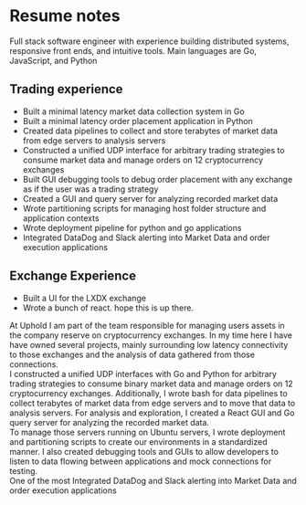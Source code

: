 # Resume notes

Full stack software engineer with experience building distributed systems, responsive front ends, and intuitive tools.
Main languages are Go, JavaScript, and Python

## Trading experience
  - Built a minimal latency market data collection system in Go
  - Built a minimal latency order placement application in Python
  - Created data pipelines to collect and store terabytes of market data from edge servers to analysis servers
  - Constructed a unified UDP interface for arbitrary trading strategies to consume market data and manage orders on 12 cryptocurrency exchanges
  - Built GUI debugging tools to debug order placement with any exchange as if the user was a trading strategy
  - Created a GUI and query server for analyzing recorded market data
  - Wrote partitioning scripts for managing host folder structure and application contexts
  - Wrote deployment pipeline for python and go applications
  - Integrated DataDog and Slack alerting into Market Data and order execution applications

## Exchange Experience
  - Built a UI for the LXDX exchange
  - Wrote a bunch of react. hope this is up there.


  At Uphold I am part of the team responsible for managing users assets in the company reserve on
  cryptocurrency exchanges.
  In my time here I have have owned several projects, mainly surrounding low latency
  connectivity to those exchanges and the analysis of data gathered from those connections.
  <br/>
  I constructed a unified UDP interfaces with Go and Python for arbitrary trading strategies to
  consume binary market data and manage orders on 12 cryptocurrency exchanges.
  Additionally, I wrote bash for data pipelines to collect terabytes of market data from edge
  servers and to move that data to analysis servers.
  For analysis and exploration, I created a React GUI and Go query server for analyzing
  the recorded market data.
  <br />
  To manage those servers running on Ubuntu servers, I wrote deployment and  partitioning scripts
  to create our environments in a standardized manner. I also created debugging tools and GUIs to allow
  developers to listen to data flowing between applications and mock connections for testing.
  <br />
  One of the most
Integrated DataDog and Slack alerting into Market Data and order execution applications
